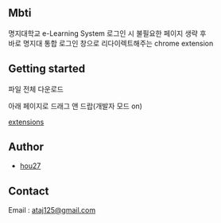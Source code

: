 ## Mbti

명지대학교 e-Learning System 로그인 시 불필요한 페이지 생략 후  
바로 명지대 통합 로그인 창으로 리다이렉트해주는 chrome extension

## Getting started

파일 전체 다운로드

아래 페이지로 드래그 앤 드랍(개발자 모드 on)

[extensions](chrome://extensions)

## Author

- [hou27](https://github.com/hou27)

## Contact

Email : ataj125@gmail.com
